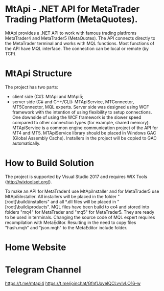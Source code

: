 # MtApi - .NET API for MetaTrader Trading Platform (MetaQuotes).
MtApi provides a .NET API to work with famous trading platfroms MetaTrader4 and MetaTrader5 (MetaQuotes).
The API connects directly to the MetaTrader terminal and works with MQL functions. Most functions of the API have MQL interface.
The connection can be local or remote (by TCP).

# MtApi Structure
The project has two parts: 
 - client side (C#): MtApi and MtApi5;
 - server side (C# and C++/CLI): MTApiService, MTConnector, MT5Connector, MQL experts.
Server side was designed using WCF framework with the intention of using flexibility to setup connections.  One downside of using the WCF framework is the slower speed compared to other connection types (for example, shared memory).
MTApiService is a common engine communication project of the API for MT4 and MT5.
MTApiService library should be placed in Windows GAC (Global Assembly Cache). Installers in the project will be copied to GAC automatically.

# How to Build Solution
The project is supported by Visual Studio 2017 and requires WIX Tools (http://wixtoolset.org/).

To make an API for MetaTrader4 use MtApiInstaller and for MetaTrader5 use MtApi5Installer. 
All installers will be placed in the folder "[root]\build\installers\" and all *.dll files will be placed in "[root]\build\products\".
MQL files have been build to ex4 and stored into folders "mq4" for MetaTrader and "mq5" for MetaTrader5. They are ready to be used in terminals.
Changing the source code of MQL expert requires recompilation with MetaEditor. Resulting in the need to copy files "hash.mqh" and "json.mqh" to the MetaEditor include folder.

# Home Website

# Telegram Channel
https://t.me/mtapi4
https://t.me/joinchat/GfnfUxvelQCLvvIvLO16-w